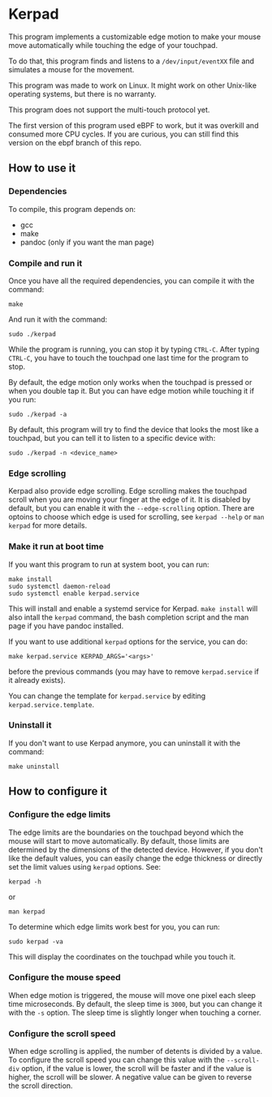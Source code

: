 # Kerpad

This program implements a customizable edge motion to make your mouse move automatically while touching the edge of your touchpad.

To do that, this program finds and listens to a `/dev/input/eventXX` file and simulates a mouse for the movement.

This program was made to work on Linux. It might work on other Unix-like operating systems, but there is no warranty.

This program does not support the multi-touch protocol yet.

The first version of this program used eBPF to work, but it was overkill and consumed more CPU cycles. If you are curious, you can still find this version on the ebpf branch of this repo.

## How to use it

### Dependencies

To compile, this program depends on:
 - gcc
 - make
 - pandoc (only if you want the man page)

### Compile and run it

Once you have all the required dependencies, you can compile it with the command:
```
make
```
And run it with the command:
```
sudo ./kerpad
```

While the program is running, you can stop it by typing `CTRL-C`. After typing `CTRL-C`, you have to touch the touchpad one last time for the program to stop.

By default, the edge motion only works when the touchpad is pressed or when you double tap it. But you can have edge motion while touching it if you run:
```
sudo ./kerpad -a
```

By default, this program will try to find the device that looks the most like a touchpad, but you can tell it to listen to a specific device with:
```
sudo ./kerpad -n <device_name>
```

### Edge scrolling

Kerpad also provide edge scrolling. Edge scrolling makes the touchpad scroll when you are moving your finger at the edge of it. It is disabled by default, but you can enable it with the `--edge-scrolling` option. There are optoins to choose  which edge is used for scrolling, see `kerpad --help` or `man kerpad` for more details.

### Make it run at boot time

If you want this program to run at system boot, you can run:
```
make install
sudo systemctl daemon-reload
sudo systemctl enable kerpad.service
```
This will install and enable a systemd service for Kerpad. `make install` will also intall the `kerpad` command, the bash completion script and the man page if you have pandoc installed.

If you want to use additional `kerpad` options for the service, you can do:
```
make kerpad.service KERPAD_ARGS='<args>'
```
before the previous commands (you may have to remove `kerpad.service` if it already exists).

You can change the template for `kerpad.service` by editing `kerpad.service.template`.

### Uninstall it

If you don't want to use Kerpad anymore, you can uninstall it with the command:
```
make uninstall
```

## How to configure it

### Configure the edge limits

The edge limits are the boundaries on the touchpad beyond which the mouse will start to move automatically. By default, those limits are determined by the dimensions of the detected device. However, if you don't like the default values, you can easily change the edge thickness or directly set the limit values using `kerpad` options. See:
```
kerpad -h
```
or
```
man kerpad
```

To determine which edge limits work best for you, you can run:
```
sudo kerpad -va
```
This will display the coordinates on the touchpad while you touch it.

### Configure the mouse speed

When edge motion is triggered, the mouse will move one pixel each sleep time microseconds. By default, the sleep time is `3000`, but you can change it with the `-s` option. The sleep time is slightly longer when touching a corner.

### Configure the scroll speed

When edge scrolling is applied, the number of detents is divided by a value. To configure the scroll speed you can change this value with the `--scroll-div` option, if the value is lower, the scroll will be faster and if the value is higher, the scroll will be slower. A negative value can be given to reverse the scroll direction.

